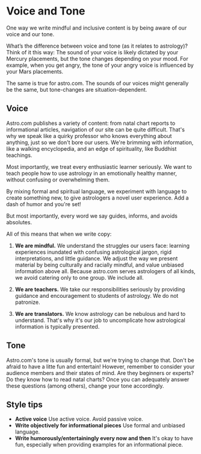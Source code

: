 
# Voice and Tone

One way we write mindful and inclusive content is by being aware of our voice and our tone.

What’s the difference between voice and tone (as it relates to astrology)? Think of it this way: The sound of your voice is likely dictated by your Mercury placements, but the tone changes depending on your mood. For example, when you get angry, the tone of your angry voice is influenced by your Mars placements.

The same is true for astro.com. The sounds of our voices might generally be the same, but tone-changes are situation-dependent.

## Voice

Astro.com publishes a variety of content: from natal chart reports to informational articles, navigation of our site can be quite difficult. That's why we speak like a quirky professor who knows everything about anything, just so we don't bore our users. We're brimming with information, like a walking encyclopedia, and an edge of spirituality, like Buddhist teachings.

Most importantly, we treat every enthusiastic learner seriously. We want to teach people how to use astrology in an emotionally healthy manner, without confusing or overwhelming them.  

By mixing formal and spiritual language, we experiment with language to create something new, to give astrologers a novel user experience. Add a dash of humor and you're set!  

But most importantly, every word we say guides, informs, and avoids absolutes.

All of this means that when we write copy:

1. **We are mindful.** We understand the struggles our users face: learning experiences inundated with confusing astrological jargon, rigid interpretations, and little guidance. We adjust the way we present material by being culturally and racially mindful, and value unbiased information above all. Because astro.com serves astrologers of all kinds, we avoid catering only to one group. We include all. 

2. **We are teachers.** We take our responsibilities seriously by providing guidance and encouragement to students of astrology. We do not patronize. 

3. **We are translators.** We know astrology can be nebulous and hard to understand. That's why it's our job to uncomplicate how astrological information is typically presented. 

## Tone

Astro.com's tone is usually formal, but we're trying to change that. Don't be afraid to have a litte fun and entertain! However, remember to consider your audience members and their states of mind. Are they beginners or experts? Do they know how to read natal charts? Once you can adequately answer these questions (among others), change your tone accordingly. 


## Style tips

* **Active voice** Use active voice. Avoid passive voice.
* **Write objectively for informational pieces** Use formal and unbiased language.
* **Write humorously/entertainingly every now and then** It's okay to have fun, especially when providing examples for an informational piece. 
